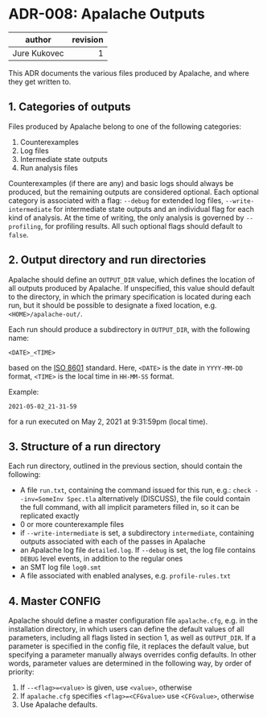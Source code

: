 # ADR-008: Apalache Outputs

| author     | revision |
| ------------ | --------:|
| Jure Kukovec |    1 |

This ADR documents the various files produced by Apalache, and where they get written to.

## 1. Categories of outputs
Files produced by Apalache belong to one of the following categories:

  1. Counterexamples 
  2. Log files
  3. Intermediate state outputs
  4. Run analysis files

Counterexamples (if there are any) and basic logs should always be produced, but the remaining outputs are considered optional. 
Each optional category is associated with a flag: `--debug` for extended log files, `--write-intermediate` for intermediate state outputs and an individual flag for each kind of analysis. At the time of writing, the only analysis is governed by `--profiling`, for profiling results. 
All such optional flags should default to `false`.

## 2. Output directory and run directories
Apalache should define an `OUTPUT_DIR` value, which defines the location of all outputs produced by Apalache. If unspecified, this value should default to the directory, in which the primary specification is located during each run, but it should be possible to designate a fixed location, e.g. `<HOME>/apalache-out/`.

Each run should produce a subdirectory in `OUTPUT_DIR`, with the following name:
```
<DATE>_<TIME>
```

based on the [ISO 8601](https://en.wikipedia.org/wiki/ISO_8601) standard.
Here, `<DATE>` is the date in `YYYY-MM-DD` format, `<TIME>` is the local time in `HH-MM-SS` format.

Example:
```
2021-05-02_21-31-59
```
for a run executed on May 2, 2021 at 9:31:59pm (local time).

## 3. Structure of a run directory

Each run directory, outlined in the previous section, should contain the following:
  
  - A file `run.txt`, containing the command issued for this run, e.g.: `check --inv=SomeInv Spec.tla`
    alternatively (DISCUSS), the file could contain the full command, with all implicit parameters filled in, so it can be replicated exactly
  - 0 or more counterexample files
  - if `--write-intermediate` is set, a subdirectory `intermediate`, containing outputs associated with each of the passes in Apalache
  - an Apalache log file `detailed.log`. If `--debug` is set, the log file contains `DEBUG` level events, in addition to the regular ones
  - an SMT log file `log0.smt`
  - A file associated with enabled analyses, e.g. `profile-rules.txt`

## 4. Master CONFIG
Apalache should define a master configuration file `apalache.cfg`, e.g. in the installation directory, in which users can define the default values of all parameters, including all flags listed in section 1, as well as `OUTPUT_DIR`.
If a parameter is specified in the config file, it replaces the default value, but specifying a parameter manually always overrides config defaults.
In other words, parameter values are determined in the following way, by order of priority:
  1. If `--<flag>=<value>` is given, use `<value>`, otherwise
  2. If `apalache.cfg` specifies `<flag>=<CFGvalue>` use `<CFGvalue>`, otherwise 
  3. Use Apalache defaults.

